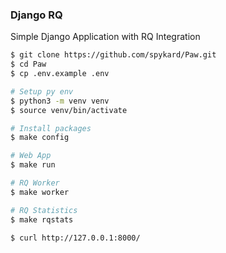 ### Django RQ

Simple Django Application with RQ Integration

```bash
$ git clone https://github.com/spykard/Paw.git
$ cd Paw
$ cp .env.example .env

# Setup py env
$ python3 -m venv venv
$ source venv/bin/activate

# Install packages
$ make config

# Web App
$ make run

# RQ Worker
$ make worker

# RQ Statistics
$ make rqstats

$ curl http://127.0.0.1:8000/
```